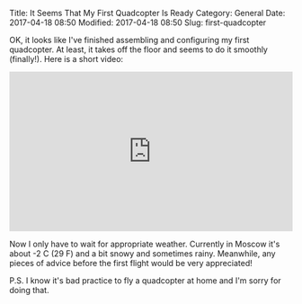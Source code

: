 Title: It Seems That My First Quadcopter Is Ready
Category: General
Date: 2017-04-18 08:50
Modified: 2017-04-18 08:50
Slug: first-quadcopter

OK, it looks like I've finished assembling and configuring my first
quadcopter. At least, it takes off the floor and seems to do it
smoothly (finally!). Here is a short video:

<div style="position:relative;height:0;padding-bottom:56.25%"><iframe src="https://www.youtube.com/embed/_3B-indZPFo?ecver=2" width="640" height="360" frameborder="0" style="position:absolute;width:100%;height:100%;left:0" allowfullscreen></iframe></div>

Now I only have to wait for appropriate weather. Currently in Moscow it's about
-2 C (29 F) and a bit snowy and sometimes rainy. Meanwhile, any pieces of advice
before the first flight would be very appreciated!

P.S. I know it's bad practice to fly a quadcopter at home and I'm sorry for
doing that.

